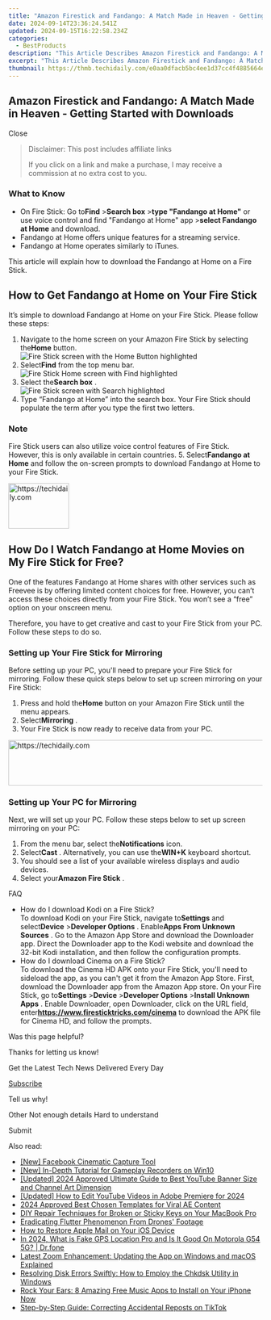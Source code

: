 ```yaml
---
title: "Amazon Firestick and Fandango: A Match Made in Heaven - Getting Started with Downloads"
date: 2024-09-14T23:36:24.541Z
updated: 2024-09-15T16:22:58.234Z
categories:
  - BestProducts
description: "This Article Describes Amazon Firestick and Fandango: A Match Made in Heaven - Getting Started with Downloads"
excerpt: "This Article Describes Amazon Firestick and Fandango: A Match Made in Heaven - Getting Started with Downloads"
thumbnail: https://thmb.techidaily.com/e0aa0dfacb5bc4ee1d37cc4f4885664e2981c05a1391ba4735db18406f91a7d1.jpg
---
```


## Amazon Firestick and Fandango: A Match Made in Heaven - Getting Started with Downloads

Close 

>  Disclaimer: This post includes affiliate links
>
>  If you click on a link and make a purchase, I may receive a commission at no extra cost to you.
>

###  What to Know

* On Fire Stick: Go to**Find** \>**Search box** \>**type "Fandango at Home"** or use voice control and find "Fandango at Home" app >**select Fandango at Home** and download.
* Fandango at Home offers unique features for a streaming service.
* Fandango at Home operates similarly to iTunes.

 This article will explain how to download the Fandango at Home on a Fire Stick.  

##  How to Get Fandango at Home on Your Fire Stick

 It’s simple to download Fandango at Home on your Fire Stick. Please follow these steps:  

1. Navigate to the home screen on your Amazon Fire Stick by selecting the**Home** button.  
![Fire Stick screen with the Home Button highlighted](https://www.lifewire.com/thmb/UiF6NXnvD-fzGivwy4qb-utX6Gg=/1500x0/filters:no_upscale():max_bytes(150000):strip_icc():format(webp)/Home-c6322568bda34a5b9bf635cd186d823e.jpg)
2. Select**Find** from the top menu bar.  
![Fire Stick Home screen with Find highlighted](https://www.lifewire.com/thmb/LyDeBT8d9mgbVfm5IJU0SKZXAuI=/1500x0/filters:no_upscale():max_bytes(150000):strip_icc():format(webp)/Find-8a221c353e3246a98053e4c2013a9f6b.jpg)
3. Select the**Search box** .  
![Fire Stick screen with Search highlighted](https://www.lifewire.com/thmb/fkRmU75SPFNOxN7UE057cPbemhw=/1500x0/filters:no_upscale():max_bytes(150000):strip_icc():format(webp)/Search-a537fb1b5b984e29ae3d1024e98c68e0.jpg)
4. Type “Fandango at Home” into the search box. Your Fire Stick should populate the term after you type the first two letters.  
###  Note
 Fire Stick users can also utilize voice control features of Fire Stick. However, this is only available in certain countries.
5. Select**Fandango at Home** and follow the on-screen prompts to download Fandango at Home to your Fire Stick.

<!-- affiliate ads begin -->
<a href="https://aligracehair.sjv.io/c/5597632/2135350/19272" target="_top" id="2135350">
  <img src="//a.impactradius-go.com/display-ad/19272-2135350" border="0" alt="https://techidaily.com" width="120" height="90"/>
</a>
<img height="0" width="0" src="https://aligracehair.sjv.io/i/5597632/2135350/19272" style="position:absolute;visibility:hidden;" border="0" />
<!-- affiliate ads end -->

##  How Do I Watch Fandango at Home Movies on My Fire Stick for Free?

 One of the features Fandango at Home shares with other services such as Freevee is by offering limited content choices for free. However, you can’t access these choices directly from your Fire Stick. You won’t see a “free” option on your onscreen menu.

 Therefore, you have to get creative and cast to your Fire Stick from your PC. Follow these steps to do so.

###  Setting up Your Fire Stick for Mirroring

 Before setting up your PC, you'll need to prepare your Fire Stick for mirroring. Follow these quick steps below to set up screen mirroring on your Fire Stick:  

1. Press and hold the**Home** button on your Amazon Fire Stick until the menu appears.
2. Select**Mirroring** .
3. Your Fire Stick is now ready to receive data from your PC.

<!-- affiliate ads begin -->
<a href="https://aidotcom.pxf.io/c/5597632/2134502/19576" target="_top" id="2134502">
  <img src="//a.impactradius-go.com/display-ad/19576-2134502" border="0" alt="https://techidaily.com" width="672" height="90"/>
</a>
<img height="0" width="0" src="https://aidotcom.pxf.io/i/5597632/2134502/19576" style="position:absolute;visibility:hidden;" border="0" />
<!-- affiliate ads end -->

###  Setting up Your PC for Mirroring

 Next, we will set up your PC. Follow these steps below to set up screen mirroring on your PC:  

1. From the menu bar, select the**Notifications** icon.
2. Select**Cast** . Alternatively, you can use the**WIN+K** keyboard shortcut.
3. You should see a list of your available wireless displays and audio devices.
4. Select your**Amazon Fire Stick** .

 FAQ

* How do I download Kodi on a Fire Stick?  
 To download Kodi on your Fire Stick, navigate to**Settings** and select**Device** \>**Developer Options** . Enable**Apps From Unknown Sources** . Go to the Amazon App Store and download the Downloader app. Direct the Downloader app to the Kodi website and download the 32-bit Kodi installation, and then follow the configuration prompts.
* How do I download Cinema on a Fire Stick?  
 To download the Cinema HD APK onto your Fire Stick, you'll need to sideload the app, as you can't get it from the Amazon App Store. First, download the Downloader app from the Amazon App store. On your Fire Stick, go to**Settings** \>**Device** \>**Developer Options** \>**Install Unknown Apps** . Enable Downloader, open Downloader, click on the URL field, enter**https://www.firesticktricks.com/cinema** to download the APK file for Cinema HD, and follow the prompts.

Was this page helpful?

Thanks for letting us know!

 Get the Latest Tech News Delivered Every Day

[ Subscribe ](https://www.lifewire.com/#) 

Tell us why!

 Other  Not enough details  Hard to understand 

 Submit 

<ins class="adsbygoogle"
     style="display:block"
     data-ad-format="autorelaxed"
     data-ad-client="ca-pub-7571918770474297"
     data-ad-slot="1223367746"></ins>

<ins class="adsbygoogle"
     style="display:block"
     data-ad-client="ca-pub-7571918770474297"
     data-ad-slot="8358498916"
     data-ad-format="auto"
     data-full-width-responsive="true"></ins>

<span class="atpl-alsoreadstyle">Also read:</span>
<div><ul>
<li><a href="https://facebook-clips.techidaily.com/new-facebook-cinematic-capture-tool/"><u>[New] Facebook Cinematic Capture Tool</u></a></li>
<li><a href="https://screen-video-capture.techidaily.com/new-in-depth-tutorial-for-gameplay-recorders-on-win10/"><u>[New] In-Depth Tutorial for Gameplay Recorders on Win10</u></a></li>
<li><a href="https://facebook-video-footage.techidaily.com/updated-2024-approved-ultimate-guide-to-best-youtube-banner-size-and-channel-art-dimension/"><u>[Updated] 2024 Approved Ultimate Guide to Best YouTube Banner Size and Channel Art Dimension</u></a></li>
<li><a href="https://facebook-video-footage.techidaily.com/updated-how-to-edit-youtube-videos-in-adobe-premiere-for-2024/"><u>[Updated] How to Edit YouTube Videos in Adobe Premiere for 2024</u></a></li>
<li><a href="https://instagram-clips.techidaily.com/2024-approved-best-chosen-templates-for-viral-ae-content/"><u>2024 Approved Best Chosen Templates for Viral AE Content</u></a></li>
<li><a href="https://technical-tips.techidaily.com/diy-repair-techniques-for-broken-or-sticky-keys-on-your-macbook-pro/"><u>DIY Repair Techniques for Broken or Sticky Keys on Your MacBook Pro</u></a></li>
<li><a href="https://extra-resources.techidaily.com/eradicating-flutter-phenomenon-from-drones-footage/"><u>Eradicating Flutter Phenomenon From Drones' Footage</u></a></li>
<li><a href="https://technical-tips.techidaily.com/how-to-restore-apple-mail-on-your-ios-device/"><u>How to Restore Apple Mail on Your iOS Device</u></a></li>
<li><a href="https://phone-solutions.techidaily.com/in-2024-what-is-fake-gps-location-pro-and-is-it-good-on-motorola-g54-5g-drfone-by-drfone-virtual-android/"><u>In 2024, What is Fake GPS Location Pro and Is It Good On Motorola G54 5G? | Dr.fone</u></a></li>
<li><a href="https://technical-tips.techidaily.com/latest-zoom-enhancement-updating-the-app-on-windows-and-macos-explained/"><u>Latest Zoom Enhancement: Updating the App on Windows and macOS Explained</u></a></li>
<li><a href="https://technical-tips.techidaily.com/resolving-disk-errors-swiftly-how-to-employ-the-chkdsk-utility-in-windows/"><u>Resolving Disk Errors Swiftly: How to Employ the Chkdsk Utility in Windows</u></a></li>
<li><a href="https://technical-tips.techidaily.com/rock-your-ears-8-amazing-free-music-apps-to-install-on-your-iphone-now/"><u>Rock Your Ears: 8 Amazing Free Music Apps to Install on Your iPhone Now</u></a></li>
<li><a href="https://technical-tips.techidaily.com/step-by-step-guide-correcting-accidental-reposts-on-tiktok/"><u>Step-by-Step Guide: Correcting Accidental Reposts on TikTok</u></a></li>
</ul></div>

